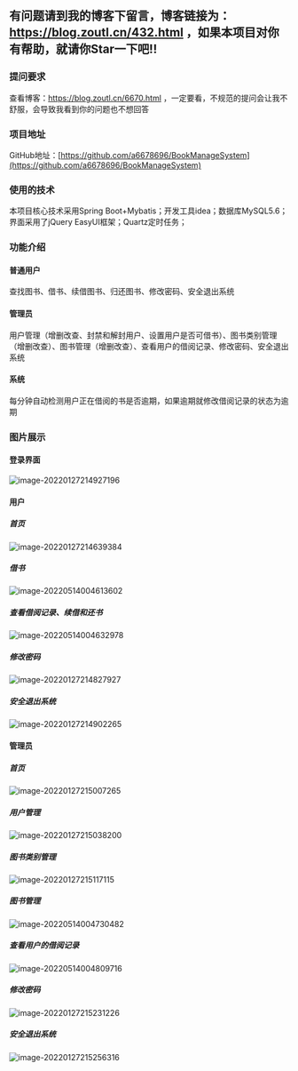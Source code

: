 ## 有问题请到我的博客下留言，博客链接为：https://blog.zoutl.cn/432.html ，如果本项目对你有帮助，就请你Star一下吧!!

### 提问要求

查看博客：https://blog.zoutl.cn/6670.html ，一定要看，不规范的提问会让我不舒服，会导致我看到你的问题也不想回答

### 项目地址

GitHub地址：[https://github.com/a6678696/BookManageSystem](https://github.com/a6678696/BookManageSystem)

### 使用的技术

本项目核心技术采用Spring Boot+Mybatis；开发工具idea；数据库MySQL5.6；界面采用了jQuery EasyUI框架；Quartz定时任务；

### 功能介绍

#### 普通用户

查找图书、借书、续借图书、归还图书、修改密码、安全退出系统

#### 管理员

用户管理（增删改查、封禁和解封用户、设置用户是否可借书）、图书类别管理（增删改查）、图书管理（增删改查）、查看用户的借阅记录、修改密码、安全退出系统

#### 系统

每分钟自动检测用户正在借阅的书是否逾期，如果逾期就修改借阅记录的状态为逾期

### 图片展示

#### 登录界面

![image-20220127214927196](https://image.zoutl.cn/hexo-blog/blogImage/image-20220127214927196.png)

#### 用户

##### 首页

![image-20220127214639384](https://image.zoutl.cn/hexo-blog/blogImage/image-20220127214639384.png)

##### 借书

![image-20220514004613602](https://image.zoutl.cn/hexo-blog/blogImage/image-20220514004613602.png)

##### 查看借阅记录、续借和还书

![image-20220514004632978](https://image.zoutl.cn/hexo-blog/blogImage/image-20220514004632978.png)

##### 修改密码

![image-20220127214827927](https://image.zoutl.cn/hexo-blog/blogImage/image-20220127214827927.png)

##### 安全退出系统

![image-20220127214902265](https://image.zoutl.cn/hexo-blog/blogImage/image-20220127214902265.png)

#### 管理员

##### 首页

![image-20220127215007265](https://image.zoutl.cn/hexo-blog/blogImage/image-20220127215007265.png)

##### 用户管理

![image-20220127215038200](https://image.zoutl.cn/hexo-blog/blogImage/image-20220127215038200.png)

##### 图书类别管理

![image-20220127215117115](https://image.zoutl.cn/hexo-blog/blogImage/image-20220127215117115.png)

##### 图书管理

![image-20220514004730482](https://image.zoutl.cn/hexo-blog/blogImage/image-20220514004730482.png)

##### 查看用户的借阅记录

![image-20220514004809716](https://image.zoutl.cn/hexo-blog/blogImage/image-20220514004809716.png) 

##### 修改密码

![image-20220127215231226](https://image.zoutl.cn/hexo-blog/blogImage/image-20220127215231226.png)

##### 安全退出系统

![image-20220127215256316](https://image.zoutl.cn/hexo-blog/blogImage/image-20220127215256316.png)